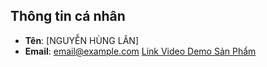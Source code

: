 ## Thông tin cá nhân
- **Tên**: [NGUYỄN HÙNG LÂN]
- **Email**: [email@example.com](hungmo29072003@gmail.com)
[Link Video Demo Sản Phẩm](https://youtu.be/FDVXB7lh2QY?si=IdDjppNWh8j1qjXH)
